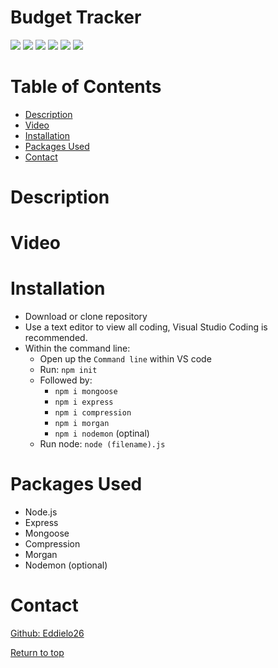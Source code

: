 # Budget Tracker

![](https://img.shields.io/badge/Javascript-yellow.svg)
![](https://img.shields.io/badge/Express-red.svg)
![](https://img.shields.io/badge/Node.js-green.svg)
![](https://img.shields.io/badge/Mongoose-blue.svg)
![](https://img.shields.io/badge/Morgan-orange.svg)
![](https://img.shields.io/badge/Compression-purple.svg)

# Table of Contents
* [Description](#description)
* [Video](#video)
* [Installation](#installation)
* [Packages Used](#packages-used)
* [Contact](#contact)


# Description


# Video



# Installation

* Download or clone repository
* Use a text editor to view all coding, Visual Studio Coding is recommended.
* Within the command line:
   * Open up the <code>Command line</code> within VS code
   * Run: <code>npm init</code>
   * Followed by: 
        * <code>npm i mongoose</code>
        * <code>npm i express</code>
        * <code>npm i compression</code>
        * <code>npm i morgan</code>
        * <code>npm i nodemon</code> (optinal)
   * Run node: <code>node (filename).js</code>


# Packages Used
  * Node.js
  * Express
  * Mongoose
  * Compression
  * Morgan
  * Nodemon (optional)
 
# Contact
<a href="https://github.com/Eddielo26">Github: Eddielo26</a>




[Return to top](#budget-tracker)
